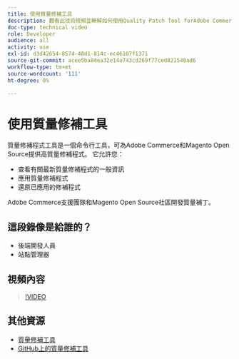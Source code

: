 ```yaml
---
title: 使用質量修補工具
description: 觀看此技術視頻並瞭解如何使用Quality Patch Tool forAdobe Commerce和Magento Open Source。
doc-type: technical video
role: Developer
audience: all
activity: use
exl-id: d3d42654-8574-48d1-814c-ec46107f1371
source-git-commit: acee5ba84ea32e14a743cd269f77ced821548ad6
workflow-type: tm+mt
source-wordcount: '111'
ht-degree: 0%

---
```


# 使用質量修補工具

質量修補程式工具是一個命令行工具，可為Adobe Commerce和Magento Open Source提供高質量修補程式。 它允許您：

- 查看有關最新質量修補程式的一般資訊
- 應用質量修補程式
- 還原已應用的修補程式

Adobe Commerce支援團隊和Magento Open Source社區開發質量補丁。

## 這段錄像是給誰的？

- 後端開發人員
- 站點管理器

## 視頻內容

>[!VIDEO](https://video.tv.adobe.com/v/344000?quality=12&learn=on)

## 其他資源

- [質量修補工具](https://devdocs.magento.com/quality-patches/tool.html)
- [GitHub上的質量修補工具](https://github.com/magento/quality-patches)
